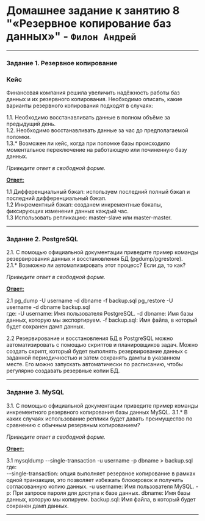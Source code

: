# Домашнее задание к занятию 8 "«Резервное копирование баз данных»" - `Филон Андрей`  

---

### Задание 1. Резервное копирование

### Кейс
Финансовая компания решила увеличить надёжность работы баз данных и их резервного копирования. 
Необходимо описать, какие варианты резервного копирования подходят в случаях: 

1.1. Необходимо восстанавливать данные в полном объёме за предыдущий день.  
1.2. Необходимо восстанавливать данные за час до предполагаемой поломки.  
1.3.* Возможен ли кейс, когда при поломке базы происходило моментальное переключение на работающую или починенную базу данных.  

*Приведите ответ в свободной форме.*

<ins>**Ответ:**</ins>

1.1 Дифференциальный бэкап: используем последний полный бэкап и последний дифференциальный бэкап.  
1.2 Инкрементный бэкап: созданем инкрементные бэкапы, фиксирующих изменения данных каждый час.   
1.3 Использовать репликацию: master-slave или master-master.  

---

### Задание 2. PostgreSQL

2.1. С помощью официальной документации приведите пример команды резервирования данных и восстановления БД (pgdump/pgrestore).  
2.1.* Возможно ли автоматизировать этот процесс? Если да, то как?  

*Приведите ответ в свободной форме.*

<ins>**Ответ:**</ins>

2.1 pg_dump -U username -d dbname -f backup.sql 
    pg_restore -U username -d dbname backup.sql  
где:
-U username: Имя пользователя PostgreSQL. 
-d dbname: Имя базы данных, которую мы экспортируем. 
-f backup.sql: Имя файла, в который будет сохранен дамп данных.  

2.2 Резервирование и восстановления БД в PostgreSQL можно автоматизировать с помощью скриптов и планировщиков задач. Можно создать скрипт, который будет выполнять резервирование данных с заданной периодичностью и затем сохранять дампы в указанном месте. Его можно запускать автоматически по расписанию, чтобы регулярно создавать резервные копии БД.  

---

### Задание 3. MySQL

3.1. С помощью официальной документации приведите пример команды инкрементного резервного копирования базы данных MySQL. 
3.1.* В каких случаях использование реплики будет давать преимущество по сравнению с обычным резервным копированием?  

*Приведите ответ в свободной форме.* 

<ins>**Ответ:**</ins>

3.1 mysqldump --single-transaction -u username -p dbname > backup.sql  
где:  
--single-transaction: опция выполняет резервное копирование в рамках одной транзакции, это позволяет избежать блокировок и получить согласованную копию данных. 
-u username: Имя пользователя MySQL. 
-p: При запросе пароля для доступа к базе данных. 
dbname: Имя базы данных, которую мы копируем. 
backup.sql: Имя файла, в который будет сохранен дамп данных.

---
